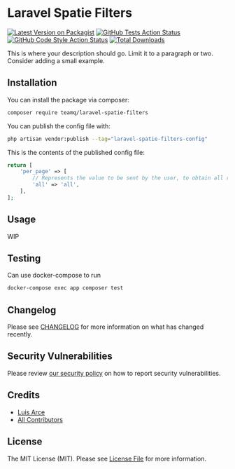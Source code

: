# Laravel Spatie Filters

[![Latest Version on Packagist](https://img.shields.io/packagist/v/teamq-ec/teamq-laravel-spatie-filters.svg?style=flat-square)](https://packagist.org/packages/teamq-ec/teamq-laravel-spatie-filters)
[![GitHub Tests Action Status](https://img.shields.io/github/actions/workflow/status/teamq-ec/teamq-laravel-spatie-filters/run-tests.yml?branch=main&label=tests&style=flat-square)](https://github.com/teamq-ec/teamq-laravel-spatie-filters/actions?query=workflow%3Arun-tests+branch%3Amain)
[![GitHub Code Style Action Status](https://img.shields.io/github/actions/workflow/status/teamq-ec/teamq-laravel-spatie-filters/fix-php-code-style-issues.yml?branch=main&label=code%20style&style=flat-square)](https://github.com/teamq-ec/teamq-laravel-spatie-filters/actions?query=workflow%3A"Fix+PHP+code+style+issues"+branch%3Amain)
[![Total Downloads](https://img.shields.io/packagist/dt/teamq-ec/teamq-laravel-spatie-filters.svg?style=flat-square)](https://packagist.org/packages/teamq-ec/teamq-laravel-spatie-filters)

This is where your description should go. Limit it to a paragraph or two. Consider adding a small example.

## Installation

You can install the package via composer:

```bash
composer require teamq/laravel-spatie-filters
```

You can publish the config file with:

```bash
php artisan vendor:publish --tag="laravel-spatie-filters-config"
```

This is the contents of the published config file:

```php
return [
    'per_page' => [
        // Represents the value to be sent by the user, to obtain all records, if using the result method.
        'all' => 'all',
    ],
];
```

## Usage

WIP

## Testing

Can use docker-compose to run

```bash
docker-compose exec app composer test
```

## Changelog

Please see [CHANGELOG](CHANGELOG.md) for more information on what has changed recently.

## Security Vulnerabilities

Please review [our security policy](../../security/policy) on how to report security vulnerabilities.

## Credits

- [Luis Arce](https://github.com/luilliarcec)
- [All Contributors](../../contributors)

## License

The MIT License (MIT). Please see [License File](LICENSE.md) for more information.
